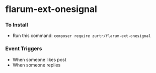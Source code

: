 # flarum-ext-onesignal


### To Install 
 - Run this command: `composer require zurtr/flarum-ext-onesignal`

### Event Triggers

 - When someone likes post
 - When someone replies
 
 